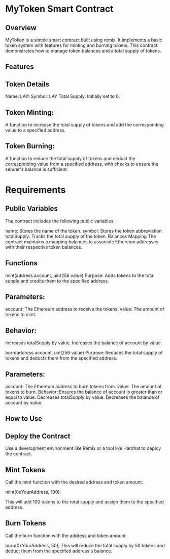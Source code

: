 # MyToken Smart Contract

## Overview
MyToken is a simple smart contract built using remix. It implements a basic token system with features for minting and burning tokens. This contract demonstrates how to manage token balances and a total supply of tokens.


## Features
## Token Details

Name: LAYI
Symbol: LAY
Total Supply: Initially set to 0.
## Token Minting:
A function to increase the total supply of tokens and add the corresponding value to a specified address.

## Token Burning:
A function to reduce the total supply of tokens and deduct the corresponding value from a specified address, with checks to ensure the sender's balance is sufficient.


# Requirements
## Public Variables
The contract includes the following public variables:

name: Stores the name of the token.
symbol: Stores the token abbreviation.
totalSupply: Tracks the total supply of the token.
Balances Mapping
The contract maintains a mapping balances to associate Ethereum addresses with their respective token balances.

## Functions
mint(address account, uint256 value)
Purpose: Adds tokens to the total supply and credits them to the specified address.

## Parameters:
account: The Ethereum address to receive the tokens.
value: The amount of tokens to mint.

## Behavior:
Increases totalSupply by value.
Increases the balance of account by value.


burn(address account, uint256 value)
Purpose: Reduces the total supply of tokens and deducts them from the specified address.

## Parameters:
account: The Ethereum address to burn tokens from.
value: The amount of tokens to burn.
Behavior:
Ensures the balance of account is greater than or equal to value.
Decreases totalSupply by value.
Decreases the balance of account by value.

## How to Use
## Deploy the Contract
Use a development environment like Remix or a tool like Hardhat to deploy the contract.

## Mint Tokens
Call the mint function with the desired address and token amount:

mint(0xYourAddress, 100);

This will add 100 tokens to the total supply and assign them to the specified address.

## Burn Tokens
Call the burn function with the address and token amount:

burn(0xYourAddress, 50);
This will reduce the total supply by 50 tokens and deduct them from the specified address's balance.
